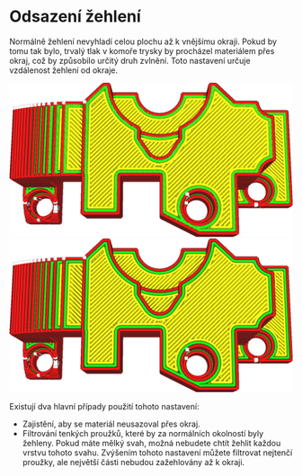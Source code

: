 Odsazení žehlení
====
Normálně žehlení nevyhladí celou plochu až k vnějšímu okraji. Pokud by tomu tak bylo, trvalý tlak v komoře trysky by procházel materiálem přes okraj, což by způsobilo určitý druh zvlnění. Toto nastavení určuje vzdálenost žehlení od okraje.

![Výchozí šířka odsazení půl linie](../../../articles/images/ironing_enabled_enabled.png)
![Větší odsazení 1,2 mm](../../../articles/images/ironing_inset.png)

Existují dva hlavní případy použití tohoto nastavení:
* Zajistění, aby se materiál neusazoval přes okraj.
* Filtrování tenkých proužků, které by za normálních okolností byly žehleny. Pokud máte mělký svah, možná nebudete chtít žehlit každou vrstvu tohoto svahu. Zvýšením tohoto nastavení můžete filtrovat nejtenčí proužky, ale největší části nebudou zažehlovány až k okraji.